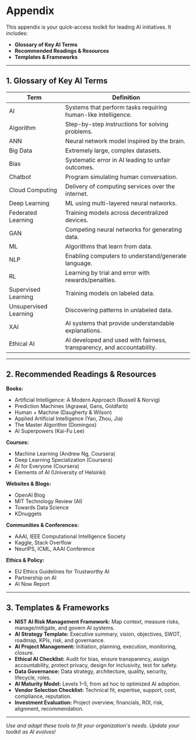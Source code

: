 # Appendix

This appendix is your quick-access toolkit for leading AI initiatives. It includes:
- **Glossary of Key AI Terms**
- **Recommended Readings & Resources**
- **Templates & Frameworks**

---

## 1. Glossary of Key AI Terms

| Term | Definition |
|------|------------|
| AI | Systems that perform tasks requiring human-like intelligence. |
| Algorithm | Step-by-step instructions for solving problems. |
| ANN | Neural network model inspired by the brain. |
| Big Data | Extremely large, complex datasets. |
| Bias | Systematic error in AI leading to unfair outcomes. |
| Chatbot | Program simulating human conversation. |
| Cloud Computing | Delivery of computing services over the internet. |
| Deep Learning | ML using multi-layered neural networks. |
| Federated Learning | Training models across decentralized devices. |
| GAN | Competing neural networks for generating data. |
| ML | Algorithms that learn from data. |
| NLP | Enabling computers to understand/generate language. |
| RL | Learning by trial and error with rewards/penalties. |
| Supervised Learning | Training models on labeled data. |
| Unsupervised Learning | Discovering patterns in unlabeled data. |
| XAI | AI systems that provide understandable explanations. |
| Ethical AI | AI developed and used with fairness, transparency, and accountability. |

---

## 2. Recommended Readings & Resources

**Books:**
- Artificial Intelligence: A Modern Approach (Russell & Norvig)
- Prediction Machines (Agrawal, Gans, Goldfarb)
- Human + Machine (Daugherty & Wilson)
- Applied Artificial Intelligence (Yao, Zhou, Jia)
- The Master Algorithm (Domingos)
- AI Superpowers (Kai-Fu Lee)

**Courses:**
- Machine Learning (Andrew Ng, Coursera)
- Deep Learning Specialization (Coursera)
- AI for Everyone (Coursera)
- Elements of AI (University of Helsinki)

**Websites & Blogs:**
- OpenAI Blog
- MIT Technology Review (AI)
- Towards Data Science
- KDnuggets

**Communities & Conferences:**
- AAAI, IEEE Computational Intelligence Society
- Kaggle, Stack Overflow
- NeurIPS, ICML, AAAI Conference

**Ethics & Policy:**
- EU Ethics Guidelines for Trustworthy AI
- Partnership on AI
- AI Now Report

---

## 3. Templates & Frameworks

- **NIST AI Risk Management Framework:** Map context, measure risks, manage/mitigate, and govern AI systems.
- **AI Strategy Template:** Executive summary, vision, objectives, SWOT, roadmap, KPIs, risk, and governance.
- **AI Project Management:** Initiation, planning, execution, monitoring, closure.
- **Ethical AI Checklist:** Audit for bias, ensure transparency, assign accountability, protect privacy, design for inclusivity, test for safety.
- **Data Governance:** Data strategy, architecture, quality, security, lifecycle, roles.
- **AI Maturity Model:** Levels 1–5, from ad hoc to optimized AI adoption.
- **Vendor Selection Checklist:** Technical fit, expertise, support, cost, compliance, reputation.
- **Investment Evaluation:** Project overview, financials, ROI, risk, alignment, recommendation.

---

*Use and adapt these tools to fit your organization's needs. Update your toolkit as AI evolves!*